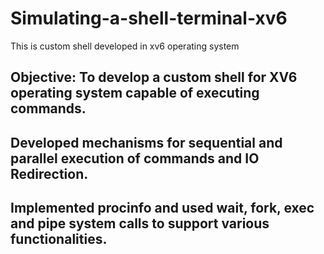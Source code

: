 # Simulating-a-shell-terminal-xv6
This is custom shell developed in xv6 operating system

## Objective: To develop a custom shell for XV6 operating system capable of executing commands.
## Developed mechanisms for sequential and parallel execution of commands and IO Redirection.
## Implemented procinfo and used wait, fork, exec and pipe system calls to support various functionalities.

